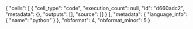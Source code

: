 {
 "cells": [
  {
   "cell_type": "code",
   "execution_count": null,
   "id": "d660adc2",
   "metadata": {},
   "outputs": [],
   "source": []
  }
 ],
 "metadata": {
  "language_info": {
   "name": "python"
  }
 },
 "nbformat": 4,
 "nbformat_minor": 5
}
